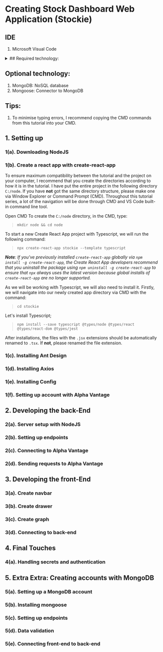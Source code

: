 # Creating Stock Dashboard Web Application (Stockie)

## IDE
1. Microsoft Visual Code

<details>
  <summary>## Required technology:</summary>
1. NodeJS: Development environment
2. ReactJS: UI library
3. Typescript: Superset of Javascript
4. Ant Design: UI framework
5. Axios: Making API calls
6. Config: Handling environment configuration
7. Alpha Vantage: Stock data API provider
8. create-react-app: ReactJS bundler
9. JOI: Data validation
10. nodemon: NodeJS Monitor
11. Express: Web application framework
</details>

## Optional technology:
1. MongoDB: NoSQL database
2. Mongoose: Connector to MongoDB

## Tips:
1. To minimise typing errors, I recommend copying the CMD commands from this tutorial into your CMD.

## 1. Setting up
### 1(a). Downloading NodeJS
### 1(b). Create a react app with create-react-app

To ensure maximum compatibility between the tutorial and the project on your computer, I recommend that you create the directories according to how it is in the tutorial. I have put the entire project in the following directory ```C:/node```. If you have __not__ got the same directory structure, please make one via Window Explorer or Command Prompt (CMD). Throughout this tutorial series, a lot of the navigation will be done through CMD and VS Code built-in command line tool.

Open CMD
To create the ```C:/node``` directory, in the CMD, type: 

> ```mkdir node && cd node```

To start a new Create React App project with Typescript, we will run the following command:

> ```npx create-react-app stockie --template typescript```

*__Note__: If you've previously installed ```create-react-app``` globally via ```npm install -g create-react-app```, the Create React App developers recommend that you uninstall the package using ```npm uninstall -g create-react-app``` to ensure that ```npx``` always uses the latest version because global installs of ```create-react-app``` are no longer supported.*

As we will be working with Typescript, we will also need to install it. Firstly, we will navigate into our newly created app directory via CMD with the command:

> ```cd stockie```

Let's install Typescript;

> ```npm install --save typescript @types/node @types/react @types/react-dom @types/jest```

After installations, the files with the ```.jsx``` extensions should be automatically renamed to ```.tsx```. If __not__, please renamed the file extension.


### 1(c). Installing Ant Design
### 1(d). Installing Axios
### 1(e). Installing Config
### 1(f). Setting up account with Alpha Vantage

## 2. Developing the back-End
### 2(a). Server setup with NodeJS
### 2(b). Setting up endpoints
### 2(c). Connecting to Alpha Vantage
### 2(d). Sending requests to Alpha Vantage

## 3. Developing the front-End
### 3(a). Create navbar
### 3(b). Create drawer
### 3(c). Create graph
### 3(d). Connecting to back-end

## 4. Final Touches
### 4(a). Handling secrets and authentication

## 5. Extra Extra: Creating accounts with MongoDB
### 5(a). Setting up a MongoDB account
### 5(b). Installing mongoose
### 5(c). Setting up endpoints
### 5(d). Data validation
### 5(e). Connecting front-end to back-end
